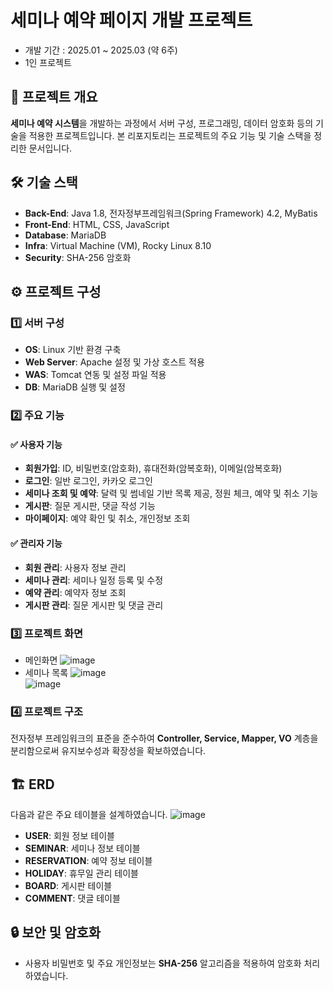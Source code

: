 # 세미나 예약 페이지 개발 프로젝트
- 개발 기간 : 2025.01 ~ 2025.03 (약 6주)
- 1인 프로젝트 

## 📌 프로젝트 개요
**세미나 예약 시스템**을 개발하는 과정에서 서버 구성, 프로그래밍, 데이터 암호화 등의 기술을 적용한 프로젝트입니다. 본 리포지토리는 프로젝트의 주요 기능 및 기술 스택을 정리한 문서입니다.

## 🛠 기술 스택
- **Back-End**: Java 1.8, 전자정부프레임워크(Spring Framework) 4.2, MyBatis
- **Front-End**: HTML, CSS, JavaScript
- **Database**: MariaDB
- **Infra**: Virtual Machine (VM), Rocky Linux 8.10
- **Security**: SHA-256 암호화

## ⚙ 프로젝트 구성
### 1️⃣ 서버 구성
- **OS**: Linux 기반 환경 구축
- **Web Server**: Apache 설정 및 가상 호스트 적용
- **WAS**: Tomcat 연동 및 설정 파일 적용
- **DB**: MariaDB 실행 및 설정

### 2️⃣ 주요 기능
#### ✅ 사용자 기능
- **회원가입**: ID, 비밀번호(암호화), 휴대전화(암복호화), 이메일(암복호화)
- **로그인**: 일반 로그인, 카카오 로그인
- **세미나 조회 및 예약**: 달력 및 썸네일 기반 목록 제공, 정원 체크, 예약 및 취소 기능
- **게시판**: 질문 게시판, 댓글 작성 기능
- **마이페이지**: 예약 확인 및 취소, 개인정보 조회

#### ✅ 관리자 기능
- **회원 관리**: 사용자 정보 관리
- **세미나 관리**: 세미나 일정 등록 및 수정
- **예약 관리**: 예약자 정보 조회
- **게시판 관리**: 질문 게시판 및 댓글 관리

### 3️⃣ 프로젝트 화면
- 메인화면
  ![image](https://github.com/user-attachments/assets/c94f8c7b-c0d0-4434-a652-11e52f77c99a)
- 세미나 목록
  ![image](https://github.com/user-attachments/assets/a5cc4c28-3e81-480d-aa23-694600c6ec2a)
  <br>
  ![image](https://github.com/user-attachments/assets/5b220cd6-7fd2-48ad-ab58-4d131c8cb37e)

 
### 4️⃣ 프로젝트 구조
전자정부 프레임워크의 표준을 준수하여 **Controller, Service, Mapper, VO** 계층을 분리함으로써 유지보수성과 확장성을 확보하였습니다.

## 🏗 ERD
다음과 같은 주요 테이블을 설계하였습니다.
![image](https://github.com/user-attachments/assets/b2bd08f1-2cfa-4ea8-9d53-fb2f4e4e379f)

- **USER**: 회원 정보 테이블
- **SEMINAR**: 세미나 정보 테이블
- **RESERVATION**: 예약 정보 테이블
- **HOLIDAY**: 휴무일 관리 테이블
- **BOARD**: 게시판 테이블
- **COMMENT**: 댓글 테이블

## 🔒 보안 및 암호화
- 사용자 비밀번호 및 주요 개인정보는 **SHA-256** 알고리즘을 적용하여 암호화 처리하였습니다.


